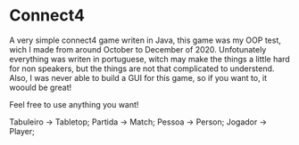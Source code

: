 # Connect4

A very simple connect4 game writen in Java, this game was my OOP test, wich I made from around October to December of 2020. Unfotunately everything was writen in portuguese, witch  may make the things a little hard for non speakers, but the things are not that complicated to understend. Also, I was never able to build a GUI for this game, so if you want to, it woould be great!

Feel free to use anything you want!

Tabuleiro -> Tabletop;
Partida -> Match;
Pessoa -> Person;
Jogador -> Player;

